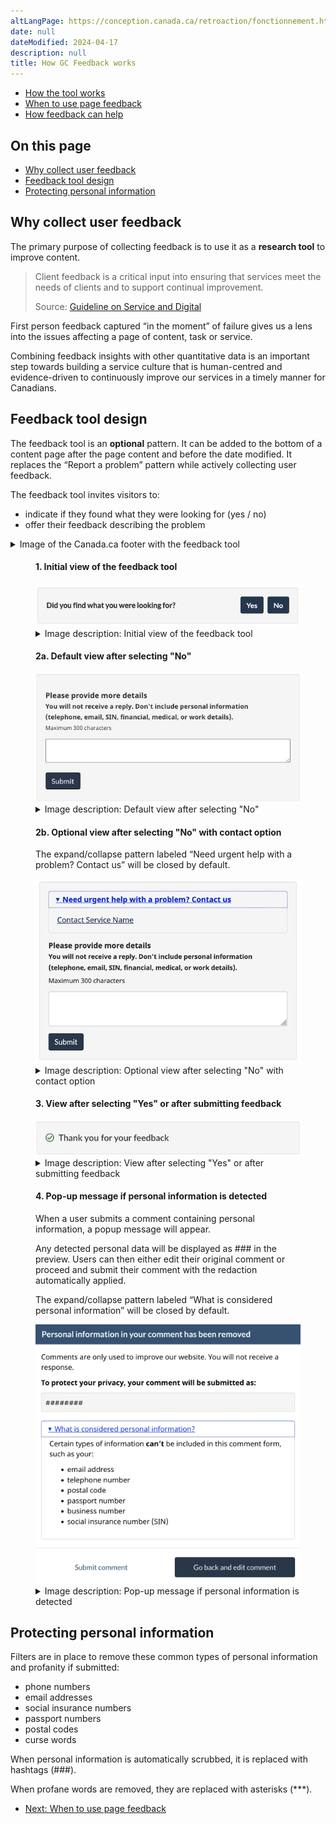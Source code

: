 ```yaml
---
altLangPage: https://conception.canada.ca/retroaction/fonctionnement.html
date: null
dateModified: 2024-04-17
description: null
title: How GC Feedback works
---
```


<div class="gc-stp-stp">
  <div class="row">
    <ul class="toc lst-spcd col-md-12">
      <li class="col-md-4 col-sm-6"><a class="list-group-item active" href="about-page-feedback.html">How the tool works</a></li>
      <li class="col-md-4 col-sm-6"><a class="list-group-item" href="when.html">When to use page feedback</a></li>
      <li class="col-md-4 col-sm-6"><a class="list-group-item" href="benefits.html">How feedback can help</a></li>
    </ul>
  </div>
</div>

## On this page

* [Why collect user feedback](#why-collect-user-feedback)
* [Feedback tool design](#feedback-tool-design)
* [Protecting personal information](#protecting-personal-information)


## Why collect user feedback

The primary purpose of collecting feedback is to use it as a **research tool** to improve content.

> Client feedback is a critical input into ensuring that services meet the needs of clients and to support continual improvement.
>
> Source: [Guideline on Service and Digital](https://www.canada.ca/en/government/system/digital-government/guideline-service-digital.html#ToC2_2)

First person feedback captured “in the moment” of failure gives us a lens into the issues affecting a page of content, task or service.

Combining feedback insights with other quantitative data is an important step towards building a service culture that is human-centred and evidence-driven to continuously improve our services in a timely manner for Canadians.

## Feedback tool design

The feedback tool is an **optional** pattern. It can be added to the bottom of a content page after the page content and before the date modified. It replaces the “Report a problem” pattern while actively collecting user feedback.

The feedback tool invites visitors to:

* indicate if they found what they were looking for (yes / no)
* offer their feedback describing the problem

<details>
  <summary>Image of the Canada.ca footer with the feedback tool</summary>
  <figure class="mrgn-tp-lg">
    <img class="img-responsive border" alt="Image of the footer, with the feedback tool placed after the page content and before the Date modified" src="images/footer-feedback-en.png" />
  </figure>
</details>

 <div class="row">
   <div class="col-md-8">
     <div class="mrgn-tp-md mrgn-bttm-md">
       <figure class="mrgn-tp-md mrgn-bttm-lg">
         <figcaption>
           <h4>1. Initial view of the feedback tool</h4>
         </figcaption>
         <img src="/images/page-feedback.png" class="img-responsive" alt="1. Initial view of the feedback tool. Text version below:" />
         <details>
           <summary class="wb-toggle" data-toggle="{&quot;print&quot;:&quot;on&quot;}">Image description: Initial view of the feedback tool</summary>
           <p class="mrgn-tp-md">On page load, the feedback is located at the bottom of the web page above the date modified. A small gray well includes the prompt “Did you find what you were looking for?” followed by buttons for “Yes” and “No”.</p>
         </details>
       </figure>
     </div>
     <figure class="mrgn-tp-md mrgn-bttm-lg">
       <figcaption>
         <h4>2a. Default view after selecting "No"</h4>
       </figcaption>
       <img src="/images/description-en.jpg" class="img-responsive" alt="2a. Default view after selecting No. Text version below:" />
       <details>
         <summary class="wb-toggle" data-toggle="{&quot;print&quot;:&quot;on&quot;}">Image description: Default view after selecting "No"</summary>
         <p class="mrgn-tp-md">After interacting with the “No” button in, a text entry screen will replace the prompt. There is a heading for “Please provide more details” followed by instructions to not include personal information: “You will not receive a reply. Don’t include personal information (telephone, email, SIN financial, medical, or work details. Maximum 300 characters.” There is a small text entry box followed by a button for “Submit”.</p>
       </details>
     </figure>
     <figure class="mrgn-tp-md mrgn-bttm-lg">
       <figcaption>
         <h4>2b. Optional view after selecting "No" with contact option</h4>
         <p>The expand/collapse pattern labeled “Need urgent help with a problem? Contact us” will be closed by default.</p>
       </figcaption>
       <img src="/images/urgent-help-en.png" class="img-responsive" alt="2b. Optional view after selecting No with contact option. Text version below:" />
       <details>
         <summary class="wb-toggle" data-toggle="{&quot;print&quot;:&quot;on&quot;}">Image description: Optional view after selecting "No" with contact option</summary>
         <p class="mrgn-tp-md">After interacting with the “No” button, a text entry screen will replace the prompt.</p>
         <p>In the contact option, there is an expand/collapse pattern with the header “Need urgent help with a problem? Contact us”. When the expand/collapse pattern is opened, there is a customizable link to contact the service.</p>
         <p>After the expand/collapse pattern, there is a heading for “Please provide more details” followed by instructions to not include personal information: “You will not receive a reply. Don’t include personal information (telephone, email, SIN financial, medical, or work details. Maximum 300 characters.” There is a small text entry box followed by a button for “Submit”.</p>
       </details>
     </figure>
     <figure class="mrgn-tp-md mrgn-bttm-lg">
       <figcaption>
         <h4>3. View after selecting "Yes" or after submitting feedback</h4>
       </figcaption>
       <img src="/images/thank-you-en.jpg" class="img-responsive" alt="3. View after selecting Yes or after submitting feedback. Text version below:" />
       <details>
         <summary class="wb-toggle" data-toggle="{&quot;print&quot;:&quot;on&quot;}">Image description: View after selecting "Yes" or after submitting feedback</summary>
         <p class="mrgn-tp-md">When users select “Yes” from the initial prompt or after submitting their feedback, a thank you message is displayed. There is a green checkmark icon followed by the heading “Thank you for your feedback”</p>
       </details>
     </figure>
     <figure class="mrgn-tp-md mrgn-bttm-lg">
       <figcaption>
         <h4>4. Pop-up message if personal information is detected</h4>
         <p class="mrgn-tp-md">When a user submits a comment containing personal information, a popup message will appear.</p>
         <p>Any detected personal data will be displayed as ### in the preview. Users can then either edit their original comment or proceed and submit their comment with the redaction automatically applied.</p>
         <p>The expand/collapse pattern labeled “What is considered personal information” will be closed by default.</p>
       </figcaption>
       <img src="/images/popup-message.png" class="img-responsive" alt="4. Pop-up message if personal information is detected. Text version below:" />
       <details>
         <summary class="wb-toggle" data-toggle="{&quot;print&quot;:&quot;on&quot;}">Image description: Pop-up message if personal information is detected</summary>
         <p>Upon submitting a comment containing personal information, a pop-up message will replace the prompt.</p>
         <p>The user is reminded that they will not receive a response when submitting feedback, “Comments are only used to improve our website. You will not receive a response.”</p>
         <p>A preview of the user’s comment is displayed and any personal information is replaced by hashtags, “To protect your privacy, your comment will be submitted as:”</p>
         <p>There is an expand/collapse pattern with the header “What is considered personal information”. When the expand/collapse pattern is opened, there is a list of types of personal information that can’t be included in the feedback form.</p>
         <ul>
           <li>email address</li>
           <li>telephone number</li>
           <li>postal code</li>
           <li>passport number</li>
           <li>business number</li>
           <li>social insurance number (SIN)</li>
         </ul>
         <p>There are two buttons at the bottom of the pop-up.</p>
         <p>One button for “Go back and edit comment” and one for “Submit comment”</p>
       </details>
     </figure>
   </div>
 </div>

## Protecting personal information

Filters are in place to remove these common types of personal information and profanity if submitted:

* phone numbers
* email addresses
* social insurance numbers
* passport numbers
* postal codes
* curse words

When personal information is automatically scrubbed, it is replaced with hashtags (###).

When profane words are removed, they are replaced with asterisks (\*\*\*).

<nav role="navigation" class="mrgn-bttm-lg">
  <ul class="pager">
    <li class="next"><a href="when.html" rel="next">Next: When to use page feedback</a></li>
  </ul>
</nav>
